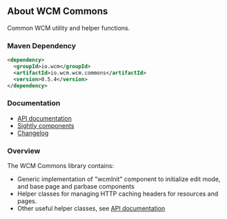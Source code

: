 ## About WCM Commons

Common WCM utility and helper functions.

### Maven Dependency

```xml
<dependency>
  <groupId>io.wcm</groupId>
  <artifactId>io.wcm.wcm.commons</artifactId>
  <version>0.5.4</version>
</dependency>
```

### Documentation

* [API documentation][apidocs]
* [Sightly components][components]
* [Changelog][changelog]


### Overview

The WCM Commons library contains:

* Generic implementation of "wcmInit" component to initialize edit mode, and base page and parbase components
* Helper classes for managing HTTP caching headers for resources and pages.
* Other useful helper classes, see [API documentation][apidocs]


[apidocs]: apidocs/
[components]: components.html
[changelog]: changes-report.html
